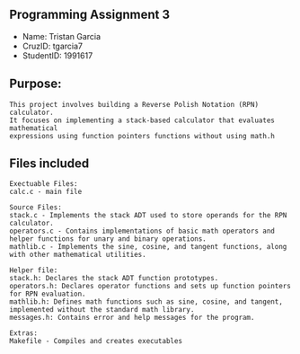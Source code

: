 ## Programming Assignment 3
* Name: Tristan Garcia
* CruzID: tgarcia7
* StudentID: 1991617

## Purpose:
    This project involves building a Reverse Polish Notation (RPN) calculator. 
    It focuses on implementing a stack-based calculator that evaluates mathematical 
    expressions using function pointers functions without using math.h

## Files included
    Exectuable Files:
    calc.c - main file

    Source Files:
    stack.c - Implements the stack ADT used to store operands for the RPN calculator.
    operators.c - Contains implementations of basic math operators and helper functions for unary and binary operations.
    mathlib.c - Implements the sine, cosine, and tangent functions, along with other mathematical utilities.

    Helper file:
    stack.h: Declares the stack ADT function prototypes.
    operators.h: Declares operator functions and sets up function pointers for RPN evaluation.
    mathlib.h: Defines math functions such as sine, cosine, and tangent, implemented without the standard math library.
    messages.h: Contains error and help messages for the program.

    Extras:
    Makefile - Compiles and creates executables
